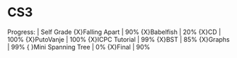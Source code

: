 # CS3

Progress:                   | Self Grade
    {X}Falling Apart        | 90%
    {X}Babelfish            | 20%
    {X}CD                   | 100%
    {X}PutoVanje            | 100%
    {X}ICPC Tutorial        | 99%
    {X}BST                  | 85%
    {X}Graphs               | 99%
    { }Mini Spanning Tree   | 0%
    {X}Final                | 90%